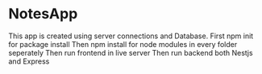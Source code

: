 # NotesApp
This app is created using server connections and Database.
First npm init for package install
Then npm install for node modules in every folder seperately
Then run frontend in live server
Then run backend both Nestjs and Express


